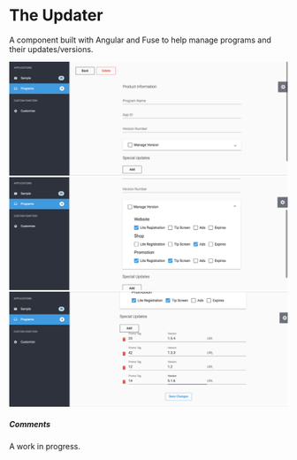 <h1>The Updater</h1>
<p>A component built with Angular and Fuse to help manage programs and their updates/versions.</p>


![Alt text](/src/assets/images/addproduct.png?raw=true "Title")
![Alt text](/src/assets/images/manageversion.png?raw=true "Title")
![Alt text](/src/assets/images/specialupdates.png?raw=true "Title")


<h5>Comments</h5>
<p>A work in progress.</p>